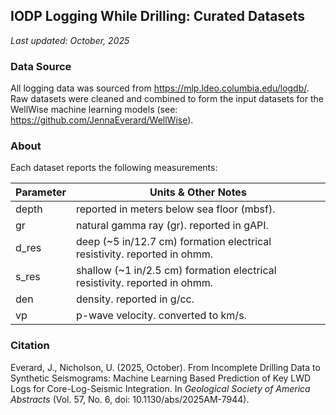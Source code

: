 ## IODP Logging While Drilling: Curated Datasets

*Last updated: October, 2025*

### Data Source

All logging data was sourced from https://mlp.ldeo.columbia.edu/logdb/. Raw datasets were cleaned and combined to form the input datasets for the WellWise machine learning models (see: https://github.com/JennaEverard/WellWise).

### About

Each dataset reports the following measurements:

Parameter | Units & Other Notes |
--- | --- |
depth | reported in meters below sea floor (mbsf). |
gr | natural gamma ray (gr). reported in gAPI. |
d_res | deep (~5 in/12.7 cm) formation electrical resistivity. reported in ohmm. |
s_res | shallow (~1 in/2.5 cm) formation electrical resistivity. reported in ohmm. |
den | density. reported in g/cc. |
vp | p-wave velocity. converted to km/s. |

### Citation

Everard, J., Nicholson, U. (2025, October). From Incomplete Drilling Data to Synthetic Seismograms: Machine Learning Based Prediction of Key LWD Logs for Core-Log-Seismic Integration. In *Geological Society of America Abstracts* (Vol. 57, No. 6, doi: 10.1130/abs/2025AM-7944).
